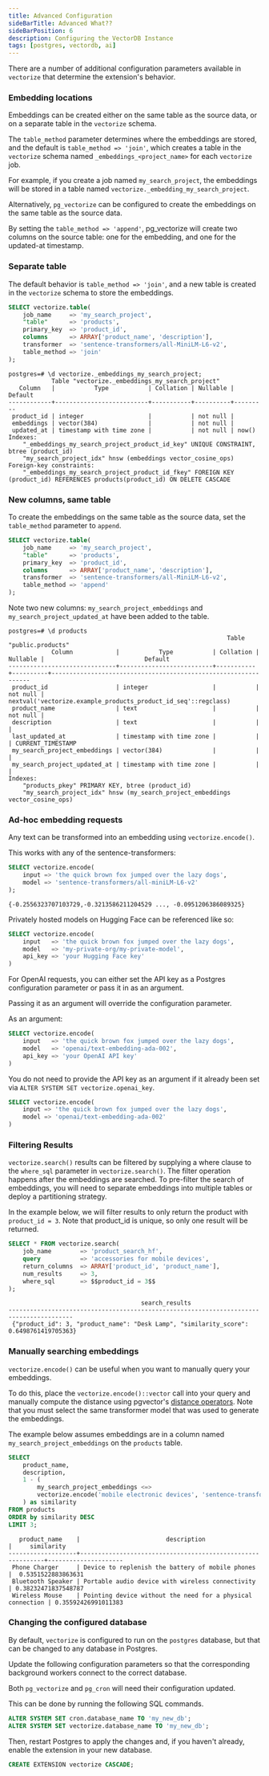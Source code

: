 ```yaml
---
title: Advanced Configuration
sideBarTitle: Advanced What??
sideBarPosition: 6
description: Configuring the VectorDB Instance
tags: [postgres, vectordb, ai]
---
```


There are a number of additional configuration parameters available in `vectorize` that determine the extension's behavior.

### Embedding locations

Embeddings can be created either on the same table as the source data, or on a separate table in the `vectorize` schema.

The `table_method` parameter determines where the embeddings are stored, and the default is `table_method => 'join'`, which creates a table in the `vectorize` schema named `_embeddings_<project_name>` for each `vectorize` job.

For example, if you create a job named `my_search_project`, the embeddings will be stored in a table named `vectorize._embedding_my_search_project`.

Alternatively, `pg_vectorize` can be configured to create the embeddings on the same table as the source data.

By setting the `table_method => 'append'`, pg_vectorize will create two columns on the source table: one for the embedding, and one for the updated-at timestamp.

### Separate table

The default behavior is `table_method => 'join'`, and a new table is created in the `vectorize` schema to store the embeddings.

```sql
SELECT vectorize.table(
    job_name     => 'my_search_project',
    "table"      => 'products',
    primary_key  => 'product_id',
    columns      => ARRAY['product_name', 'description'],
    transformer  => 'sentence-transformers/all-MiniLM-L6-v2',
    table_method => 'join'
);
```

```text
postgres=# \d vectorize._embeddings_my_search_project;
            Table "vectorize._embeddings_my_search_project"
   Column   |           Type           | Collation | Nullable | Default
------------+--------------------------+-----------+----------+---------
 product_id | integer                  |           | not null |
 embeddings | vector(384)              |           | not null |
 updated_at | timestamp with time zone |           | not null | now()
Indexes:
    "_embeddings_my_search_project_product_id_key" UNIQUE CONSTRAINT, btree (product_id)
    "my_search_project_idx" hnsw (embeddings vector_cosine_ops)
Foreign-key constraints:
    "_embeddings_my_search_project_product_id_fkey" FOREIGN KEY (product_id) REFERENCES products(product_id) ON DELETE CASCADE
```

### New columns, same table

To create the embeddings on the same table as the source data, set the `table_method` parameter to `append`.

```sql
SELECT vectorize.table(
    job_name     => 'my_search_project',
    "table"      => 'products',
    primary_key  => 'product_id',
    columns      => ARRAY['product_name', 'description'],
    transformer  => 'sentence-transformers/all-MiniLM-L6-v2',
    table_method => 'append'
);
```

Note two new columns: `my_search_project_embeddings` and `my_search_project_updated_at` have been added to the table.

```text
postgres=# \d products
                                                             Table "public.products"
            Column            |           Type           | Collation | Nullable |                            Default
------------------------------+--------------------------+-----------+----------+----------------------------------------------------------------
 product_id                   | integer                  |           | not null | nextval('vectorize.example_products_product_id_seq'::regclass)
 product_name                 | text                     |           | not null |
 description                  | text                     |           |          |
 last_updated_at              | timestamp with time zone |           |          | CURRENT_TIMESTAMP
 my_search_project_embeddings | vector(384)              |           |          |
 my_search_project_updated_at | timestamp with time zone |           |          |
Indexes:
    "products_pkey" PRIMARY KEY, btree (product_id)
    "my_search_project_idx" hnsw (my_search_project_embeddings vector_cosine_ops)
```

### Ad-hoc embedding requests

Any text can be transformed into an embedding using `vectorize.encode()`.

This works with any of the sentence-transformers:

```sql
SELECT vectorize.encode(
    input => 'the quick brown fox jumped over the lazy dogs',
    model => 'sentence-transformers/all-miniLM-L6-v2'
);
```

```text
{-0.2556323707103729,-0.3213586211204529 ..., -0.0951206386089325}
```

Privately hosted models on Hugging Face can be referenced like so:

```sql
SELECT vectorize.encode(
    input   => 'the quick brown fox jumped over the lazy dogs',
    model   => 'my-private-org/my-private-model',
    api_key => 'your Hugging Face key'
)
```

For OpenAI requests, you can either set the API key as a Postgres configuration parameter or pass it in as an argument.

Passing it as an argument will override the configuration parameter.

As an argument:

```sql
SELECT vectorize.encode(
    input   => 'the quick brown fox jumped over the lazy dogs',
    model   => 'openai/text-embedding-ada-002',
    api_key => 'your OpenAI API key'
)
```

You do not need to provide the API key as an argument if it already been set via `ALTER SYSTEM SET vectorize.openai_key`.

```sql
SELECT vectorize.encode(
    input => 'the quick brown fox jumped over the lazy dogs',
    model => 'openai/text-embedding-ada-002'
)
```

### Filtering Results

`vectorize.search()` results can be filtered by supplying a where clause to the `where_sql` parameter in `vectorize.search()`.
The filter operation happens after the embeddings are searched. To pre-filter the search of embeddings, you will need to separate
embeddings into multiple tables or deploy a partitioning strategy.

In the example below, we will filter results to only return the product with `product_id = 3`.
Note that product_id is unique, so only one result will be returned.

```sql
SELECT * FROM vectorize.search(
    job_name        => 'product_search_hf',
    query           => 'accessories for mobile devices',
    return_columns  => ARRAY['product_id', 'product_name'],
    num_results     => 3,
    where_sql       => $$product_id = 3$$
);
```

```plaintext
                                     search_results
----------------------------------------------------------------------------------------
 {"product_id": 3, "product_name": "Desk Lamp", "similarity_score": 0.6498761419705363}
```

### Manually searching embeddings

`vectorize.encode()` can be useful when you want to manually query your embeddings.

To do this, place the `vectorize.encode()::vector` call into your query and manually compute the distance using pgvector's [distance operators](https://github.com/pgvector/pgvector?tab=readme-ov-file#distances). Note that you must select the same transformer model that was used to generate the embeddings.

The example below assumes embeddings are in a column named `my_search_project_embeddings` on the `products` table.

```sql
SELECT
    product_name,
    description,
    1 - (
        my_search_project_embeddings <=>
        vectorize.encode('mobile electronic devices', 'sentence-transformers/all-MiniLM-L6-v2')::vector
    ) as similarity
FROM products
ORDER by similarity DESC
LIMIT 3;
```

```text
   product_name    |                        description                         |     similarity
-------------------+------------------------------------------------------------+---------------------
 Phone Charger     | Device to replenish the battery of mobile phones           |  0.5351522883863631
 Bluetooth Speaker | Portable audio device with wireless connectivity           | 0.38232471837548787
 Wireless Mouse    | Pointing device without the need for a physical connection | 0.35592426991011383
```

### Changing the configured database

By default, `vectorize` is configured to run on the `postgres` database, but that can be changed to any database in Postgres.

Update the following configuration parameters so that the corresponding background workers connect to the correct database.

Both `pg_vectorize` and `pg_cron` will need their configuration updated.

This can be done by running the following SQL commands.

```sql
ALTER SYSTEM SET cron.database_name TO 'my_new_db';
ALTER SYSTEM SET vectorize.database_name TO 'my_new_db';
```

Then, restart Postgres to apply the changes and, if you haven't already, enable the extension in your new database.

```sql
CREATE EXTENSION vectorize CASCADE;
```
